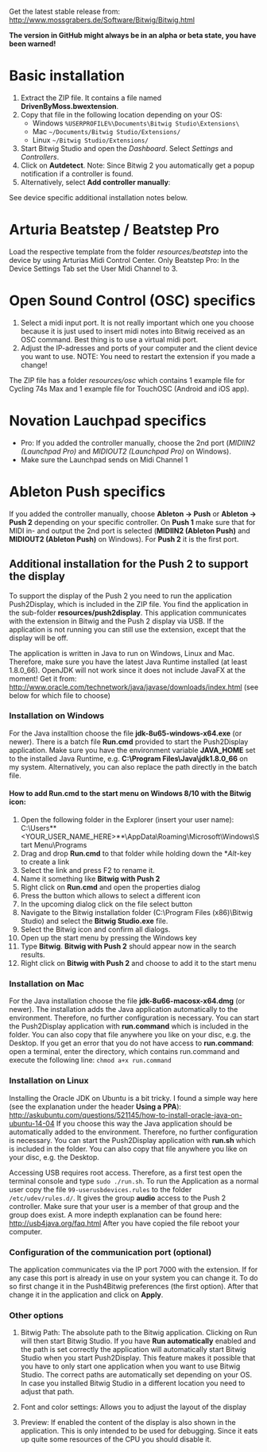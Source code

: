 Get the latest stable release from: http://www.mossgrabers.de/Software/Bitwig/Bitwig.html

**The version in GitHub might always be in an alpha or beta state, you have been warned!**

# Basic installation

1. Extract the ZIP file. It contains a file named **DrivenByMoss.bwextension**.
2. Copy that file in the following location depending on your OS:
      * Windows	`%USERPROFILE%\Documents\Bitwig Studio\Extensions\`
      * Mac	`~/Documents/Bitwig Studio/Extensions/`
      * Linux   `~/Bitwig Studio/Extensions/`
3. Start Bitwig Studio and open the *Dashboard*. Select *Settings* and *Controllers*.
4. Click on **Autdetect**. Note: Since Bitwig 2 you automatically get a popup notification if a controller is found. 
5. Alternatively, select **Add controller manually**:

See device specific additional installation notes below.

# Arturia Beatstep / Beatstep Pro

Load the respective template from the folder _resources/beatstep_ into the device by using Arturias Midi Control Center.
Only Beatstep Pro: In the Device Settings Tab set the User Midi Channel to 3.

# Open Sound Control (OSC) specifics
1. Select a midi input port. It is not really important which one you choose because it is just used to insert midi notes into Bitwig received as an OSC command. Best thing is to use a virtual midi port.
2. Adjust the IP-adresses and ports of your computer and the client device you want to use. NOTE: You need to restart the extension if you made a change!

The ZIP file has a folder _resources/osc_ which contains 1 example file for Cycling 74s Max and 1 example file for TouchOSC (Android and iOS app).

# Novation Lauchpad specifics
* Pro: If you added the controller manually, choose the 2nd port (*MIDIIN2 (Launchpad Pro)* and *MIDIOUT2 (Launchpad Pro)* on Windows).
* Make sure the Launchpad sends on Midi Channel 1

# Ableton Push specifics
If you added the controller manually, choose **Ableton -> Push** or  **Ableton -> Push 2** depending on your specific controller. On **Push 1** make sure that for MIDI in- and output the 2nd port is selected (**MIDIIN2 (Ableton Push)** and **MIDIOUT2 (Ableton Push)** on Windows). For **Push 2** it is the first port.

## Additional installation for the Push 2 to support the display

To support the display of the Push 2 you need to run the application Push2Display, which is included in the ZIP file. You find the application in the sub-folder **resources/push2display**.
This application communicates with the extension in Bitwig and the Push 2 display via USB.
If the application is not running you can still use the extension, except that the display will be off.

The application is written in Java to run on Windows, Linux and Mac. Therefore, make sure you have the latest Java Runtime installed (at least 1.8.0_66). OpenJDK will not work since it does not include JavaFX at the moment!
Get it from: http://www.oracle.com/technetwork/java/javase/downloads/index.html (see below for which file to choose)

### Installation on Windows

For the Java installtion choose the file **jdk-8u65-windows-x64.exe** (or newer).
There is a batch file **Run.cmd** provided to start the Push2Display application. Make sure you have the environment variable **JAVA_HOME** set to the installed Java Runtime, e.g. **C:\Program Files\Java\jdk1.8.0_66** on my system. Alternatively, you can also replace the path directly in the batch file. 

#### How to add Run.cmd to the start menu on Windows 8/10 with the Bitwig icon:

1. Open the following folder in the Explorer (insert your user name): C:\Users\**<YOUR_USER_NAME_HERE>**\AppData\Roaming\Microsoft\Windows\Start Menu\Programs
2. Drag and drop **Run.cmd** to that folder while holding down the **Alt*-key to create a link
3. Select the link and press F2 to rename it.
4. Name it something like **Bitwig with Push 2**
5. Right click on **Run.cmd** and open the properties dialog
6. Press the button which allows to select a different icon
7. In the upcoming dialog click on the file select button
8. Navigate to the Bitwig installation folder (C:\Program Files (x86)\Bitwig Studio) and select the **Bitwig Studio.exe** file.
9. Select the Bitwig icon and confirm all dialogs.
10. Open up the start menu by pressing the Windows key
11. Type **Bitwig**. **Bitwig with Push 2** should appear now in the search results.
12. Right click on **Bitwig with Push 2** and choose to add it to the start menu

### Installation on Mac

For the Java installation choose the file **jdk-8u66-macosx-x64.dmg** (or newer). The installation adds the Java application automatically to the environment. Therefore, no further configuration is necessary.
You can start the Push2Display application with **run.command** which is included in the folder. You can also copy that file anywhere you like on your disc, e.g. the Desktop.
If you get an error that you do not have access to **run.command**: open a terminal, enter the directory, which contains run.command and execute the following line:
`chmod a+x run.command`

### Installation on Linux

Installing the Oracle JDK on Ubuntu is a bit tricky. I found a simple way here (see the explanation under the header **Using a PPA**): http://askubuntu.com/questions/521145/how-to-install-oracle-java-on-ubuntu-14-04
If you choose this way the Java application should be automatically added to the environment. Therefore, no further configuration is necessary.
You can start the Push2Display application with **run.sh** which is included in the folder. You can also copy that file anywhere you like on your disc, e.g. the Desktop. 

Accessing USB requires root access. Therefore, as a first test open the terminal console and type `sudo ./run.sh`.
To run the Application as a normal user copy the file `99-userusbdevices.rules` to the folder `/etc/udev/rules.d/`.
It gives the group **audio** access to the Push 2 controller. Make sure that your user is a member of that group and the group does exist. A more indepth explanation can be found here: http://usb4java.org/faq.html
After you have copied the file reboot your computer.

### Configuration of the communication port (optional)

The application communicates via the IP port 7000 with the extension. If for any case this port is already in use on your system you can change it. To do so first change it in the Push4Bitwig preferences (the first option). After that change it in the application and click on **Apply**.

### Other options

1. Bitwig Path: The absolute path to the Bitwig application. Clicking on Run will then start Bitwig Studio. If you have **Run automatically** enabled and the path is set correctly the application will automatically start Bitwig Studio when you start Push2Display. This feature makes it possible that you have to only start one application when you want to use Bitwig Studio. The correct paths are automatically set depending on your OS. In case you installed Bitwig Studio in a different location you need to adjust that path.

2. Font and color settings: Allows you to adjust the layout of the display

3. Preview: If enabled the content of the display is also shown in the application. This is only intended to be used for debugging. Since it eats up quite some resources of the CPU you should disable it.
